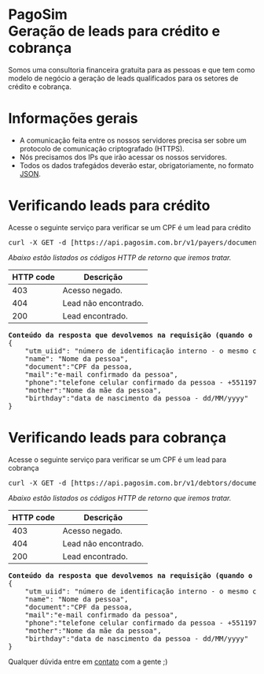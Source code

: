 PagoSim<br>Geração de leads para crédito e cobrança
====
Somos uma consultoria financeira gratuita para as pessoas e que tem como modelo de negócio a geração de leads qualificados para os setores de crédito e cobrança.

Informações gerais
===

* A comunicação feita entre os nossos servidores precisa ser sobre um protocolo de comunicação criptografado (HTTPS).
* Nós precisamos dos IPs que irão acessar os nossos servidores.
* Todos os dados trafegádos deverão estar, obrigatoriamente, no formato [JSON](http://www.json.org/).


Verificando leads para crédito
====

Acesse o seguinte serviço para verificar se um CPF é um lead para crédito

<pre>
curl -X GET -d [https://api.pagosim.com.br/v1/payers/document/cpf-do-lead]
</pre>

*Abaixo estão listados os códigos HTTP de retorno que iremos tratar.*

| HTTP code |                   Descrição                                   |
|-----------|---------------------------------------------------------------|
| 403       |                   Acesso negado.                              |
| 404       |                   Lead não encontrado.                        |
| 200       |                   Lead encontrado.                            |

<pre>
<b>Conteúdo da resposta que devolvemos na requisição (quando o código HTTP de resposta for 200)</b>
{
    "utm_uiid": "número de identificação interno - o mesmo código que iremos mandar para você na URL",
    "name": "Nome da pessoa",
    "document":"CPF da pessoa,
    "mail":"e-mail confirmado da pessoa",
    "phone":"telefone celular confirmado da pessoa - +5511977668899",
    "mother":"Nome da mãe da pessoa",
    "birthday":"data de nascimento da pessoa - dd/MM/yyyy"
}
</pre>

Verificando leads para cobrança
====

Acesse o seguinte serviço para verificar se um CPF é um lead para cobrança

<pre>
curl -X GET -d [https://api.pagosim.com.br/v1/debtors/document/cpf-do-lead]
</pre>

*Abaixo estão listados os códigos HTTP de retorno que iremos tratar.*

| HTTP code |                   Descrição                                   |
|-----------|---------------------------------------------------------------|
| 403       |                   Acesso negado.                              |
| 404       |                   Lead não encontrado.                        |
| 200       |                   Lead encontrado.                            |

<pre>
<b>Conteúdo da resposta que devolvemos na requisição (quando o código HTTP de resposta for 200)</b>
{
    "utm_uiid": "número de identificação interno - o mesmo código que iremos mandar para você na URL",
    "name": "Nome da pessoa",
    "document":"CPF da pessoa,
    "mail":"e-mail confirmado da pessoa",
    "phone":"telefone celular confirmado da pessoa - +5511977668899",
    "mother":"Nome da mãe da pessoa",
    "birthday":"data de nascimento da pessoa - dd/MM/yyyy"
}
</pre>

Qualquer dúvida entre em [contato](mailto:devops@pagosim.com.br) com a gente ;)

